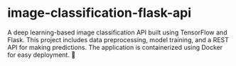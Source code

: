 # image-classification-flask-api
A deep learning-based image classification API built using TensorFlow and Flask. This project includes data preprocessing, model training, and a REST API for making predictions. The application is containerized using Docker for easy deployment. 🚀
